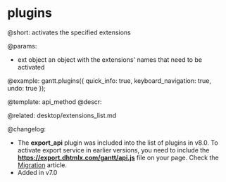 plugins
=============

@short: activates the specified extensions
	

@params:
- ext	object		an object with the extensions' names that need to be activated



@example:
gantt.plugins({
	quick_info: true,
    keyboard_navigation: true,
	undo: true
});

@template:	api_method
@descr:

@related: desktop/extensions_list.md


@changelog: 

- The **export_api** plugin was included into the list of plugins in v8.0. To activate export service in earlier versions, you need to include the **https://export.dhtmlx.com/gantt/api.js** file on your page. Check the [Migration](migrating.md#7180) article.
- Added in v7.0
